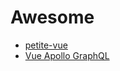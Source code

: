# Awesome

* [petite-vue](https://github.com/vuejs/petite-vue)
* [Vue Apollo GraphQL](https://apollo.vuejs.org/)
